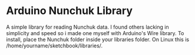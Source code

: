 # Arduino Nunchuk Library

A simple library for reading Nunchuk data. I found others lacking in simplicity and speed so i made one myself with Arduino's Wire library. To install, place the Nunchuk folder inside your libraries folder. On Linux this is /home/yourname/sketchbook/libraries/.
